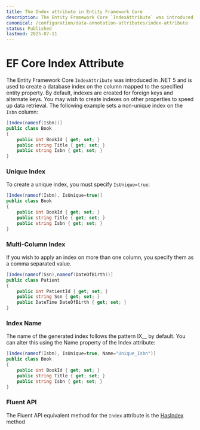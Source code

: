 ```yaml
---
title: The Index attribute in Entity Framework Core
description: The Entity Framework Core `IndexAttribute` was introduced in .NET 5 and is used to create a database index on the column mapped to the specified entity property.
canonical: /configuration/data-annotation-attributes/index-attribute
status: Published
lastmod: 2025-07-11
---
```


# EF Core Index Attribute

The Entity Framework Core `IndexAttribute` was introduced in .NET 5 and is used to create a database index on the column mapped to the specified entity property. By default, indexes are created for foreign keys and alternate keys. You may wish to create indexes on other properties to speed up data retrieval. The following example sets a non-unique index on the `Isbn` column:

```csharp
[Index(nameof(Isbn))]
public class Book
{
    public int BookId { get; set; }
    public string Title { get; set; }
    public string Isbn { get; set; }
}
```
### Unique Index

To create a unique index, you must specify `IsUnique=true`:
```csharp
[Index(nameof(Isbn), IsUnique=true)]
public class Book
{
    public int BookId { get; set; }
    public string Title { get; set; }
    public string Isbn { get; set; }
}
```

### Multi-Column Index

If you wish to apply an index on more than one column, you specify them as a comma separated value.

```csharp
[Index(nameof(Ssn),nameof(DateOfBirth))]
public class Patient
{
    public int PatientId { get; set; }
    public string Ssn { get; set; }
    public DateTime DateOfBirth { get; set; }
}
```
### Index Name

The name of the generated index follows the pattern IX_<type name>_<property name> by default. You can alter this using the Name property of the Index attribute:

```csharp
[Index(nameof(Isbn), IsUnique=true, Name="Unique_Isbn")]
public class Book
{
    public int BookId { get; set; }
    public string Title { get; set; }
    public string Isbn { get; set; }
}
```

### Fluent API
The Fluent API equivalent method for the `Index` attribute is the [HasIndex](/configuration/fluent-api/hasindex-method) method